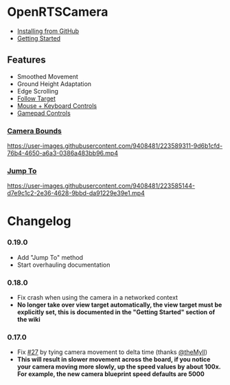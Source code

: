 # OpenRTSCamera

- [Installing from GitHub](https://github.com/HeyZoos/OpenRTSCamera/wiki/Installing-from-GitHub)
- [Getting Started](https://github.com/HeyZoos/OpenRTSCamera/wiki/Getting-Started)

## Features

- Smoothed Movement
- Ground Height Adaptation
- Edge Scrolling
- [Follow Target](https://github.com/HeyZoos/OpenRTSCamera/wiki/Follow-Camera)
- [Mouse + Keyboard Controls](https://github.com/HeyZoos/OpenRTSCamera/wiki/Movement-Controls)
- [Gamepad Controls](https://github.com/HeyZoos/OpenRTSCamera/wiki/Movement-Controls)

### [Camera Bounds](https://github.com/HeyZoos/OpenRTSCamera/wiki/Camera-Bounds)

https://user-images.githubusercontent.com/9408481/223589311-9d6b1cfd-76b4-4650-a6a3-0386a483bb96.mp4

### [Jump To](https://github.com/HeyZoos/OpenRTSCamera/wiki/Jump-To)

https://user-images.githubusercontent.com/9408481/223585144-d7e9c1c2-2e36-4628-9bbd-da91229e39e1.mp4

# Changelog

### 0.19.0

- Add "Jump To" method
- Start overhauling documentation

### 0.18.0

- Fix crash when using the camera in a networked context
- **No longer take over view target automatically, the view target must be explicitly set, this is documented in the "Getting Started" section of the wiki**

### 0.17.0

- Fix [#27](https://github.com/HeyZoos/OpenRTSCamera/issues/27) by tying camera movement to delta time (thanks [@theMyll](https://github.com/theMyll))
- **This will result in slower movement across the board, if you notice your camera moving more slowly, up the speed values by about 100x. For example, the new camera blueprint speed defaults are 5000**
